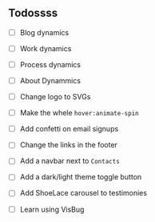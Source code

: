 
## Todossss

- [ ] Blog dynamics
- [ ] Work dynamics
- [ ] Process dynamics
- [ ] About Dynammics

- [ ] Change logo to SVGs
- [ ] Make the whele `hover:animate-spin`
- [ ] Add confetti on email signups
- [ ] Change the links in the footer

- [ ] Add a navbar next to `Contacts`
- [ ] Add a dark/light theme toggle button

- [ ] Add ShoeLace carousel to testimonies
- [ ] Learn using VisBug